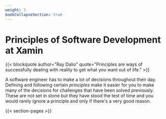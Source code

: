 ```yaml
---
weight: 1
bookCollapseSection: true
---
```


# Principles of Software Development at Xamin

{{< blockquote author="Ray Dalio" quote="Principles are ways of successfully dealing with reality to get what you want out of life." >}}

A software engineer has to make a lot of decisions throughout their day. Defining and following certain _principles_ make it easier for you to make many of the decisions for challenges that have been solved previously. These are not set in stone but they have stood the test of time and you would rarely ignore a principle and only if there's a very good reason.

{{< section-pages >}}
